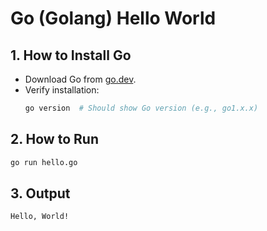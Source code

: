 # Go (Golang) Hello World

## 1. How to Install Go
- Download Go from [go.dev](https://go.dev/dl/).
- Verify installation:
  ```sh
  go version  # Should show Go version (e.g., go1.x.x)


## 2. How to Run 
```sh 
go run hello.go
```


## 3. Output
```bash
Hello, World!
```